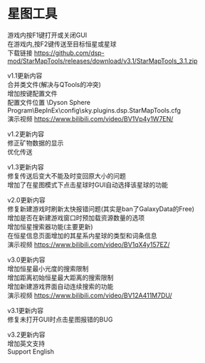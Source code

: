 # 星图工具
游戏内按F1键打开或关闭GUI<br>
在游戏内,按F2键传送至目标恒星或星球<br>
下载链接 https://github.com/dsp-mod/StarMapTools/releases/download/v3.1/StarMapTools_3.1.zip<br>

v1.1更新内容<br>
合并类文件(解决与QTools的冲突)<br>
增加按键配置文件<br>
配置文件位置 \Dyson Sphere Program\BepInEx\config\sky.plugins.dsp.StarMapTools.cfg<br>
演示视频 https://www.bilibili.com/video/BV1Vp4y1W7EN/

v1.2更新内容<br>
修正矿物数据的显示<br>
优化传送

v1.3更新内容<br>
修复传送后变大不能及时变回原大小的问题<br>
增加了在星图模式下点击星球时GUI自动选择该星球的功能

v2.0更新内容<br>
修复新建游戏时刷新太快报错问题(其实是ban了GalaxyData的Free)<br>
增加是否在新建游戏窗口时预加载资源数量的选项<br>
增加恒星搜索器功能(主要更新)<br>
在恒星信息页面增加的其星系内星球的类型和词条信息<br>
演示视频 https://www.bilibili.com/video/BV1qX4y157EZ/

v3.0更新内容<br>
增加恒星最小光度的搜索限制<br>
增加距离初始恒星最大距离的搜索限制<br>
增加新建游戏界面自动连续搜索的功能<br>
演示视频 https://www.bilibili.com/video/BV12A411M7DU/

v3.1更新内容<br>
修复未打开GUI时点击星图报错的BUG

v3.2更新内容<br>
增加英文支持<br>
Support English<br>

